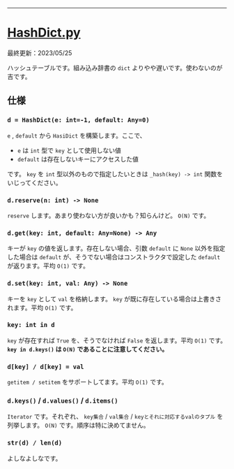 ____

# [HashDict.py](https://github.com/titanium-22/Library_py/blob/main/DataStructures/Dict/HashDict.py)

最終更新：2023/05/25

ハッシュテーブルです。組み込み辞書の `dict` よりやや遅いです。使わないのが吉です。


## 仕様

### `d = HashDict(e: int=-1, default: Any=0)`
`e` , `default` から `HasiDict` を構築します。ここで、
- `e` は `int` 型で `key` として使用しない値
- `default` は存在しないキーにアクセスした値

です。 `key` を `int` 型以外のもので指定したいときは `_hash(key) -> int` 関数をいじってください。

### `d.reserve(n: int) -> None`
`reserve` します。あまり使わない方が良いかも？知らんけど。 `O(N)` です。

### `d.get(key: int, default: Any=None) -> Any`
キーが `key` の値を返します。存在しない場合、引数 `default` に `None` 以外を指定した場合は `default` が、そうでない場合はコンストラクタで設定した `default` が返ります。平均 `O(1)` です。

### `d.set(key: int, val: Any) -> None`
キーを `key` として `val` を格納します。 `key` が既に存在している場合は上書きされます。平均 `O(1)` です。

### `key: int in d`
`key` が存在すれば `True` を、そうでなければ `False` を返します。平均 `O(1)` です。  
**`key in d.keys()` は `O(N)` であることに注意してください。**


### `d[key] / d[key] = val`
`getitem / setitem` をサポートしてます。平均 `O(1)` です。

### `d.keys()` / `d.values()` / `d.items()`
`Iterator` です。それぞれ、 `key集合` / `val集合` / `keyとそれに対応するvalのタプル` を列挙します。 `O(N)` です。順序は特に決めてません。

### `str(d) / len(d)`
よしなよしなです。

